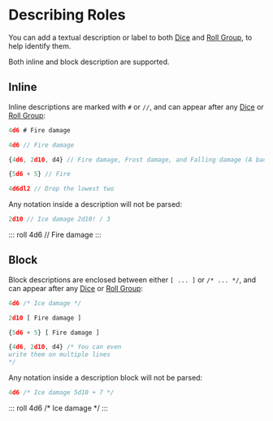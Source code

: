 # Describing Roles  <Badge text="New" vertical="middle"/>

You can add a textual description or label to both [Dice](dice.md) and [Roll Group](group-rolls.md), to help identify them.

Both inline and block description are supported.


## Inline

Inline descriptions are marked with `#` or `//`, and can appear after any [Dice](dice.md) or [Roll Group](group-rolls.md):

```javascript
4d6 # Fire damage

4d6 // Fire damage

{4d6, 2d10, d4} // Fire damage, Frost damage, and Falling damage (A bad day)

{5d6 + 5} // Fire

4d6dl2 // Drop the lowest two
```

Any notation inside a description will not be parsed:

```javascript
2d10 // Ice damage 2d10! / 3
```

::: roll 4d6 // Fire damage :::


## Block

Block descriptions are enclosed between either `[ ... ]` or `/* ... */`, and can appear after any [Dice](dice.md) or [Roll Group](group-rolls.md):

```javascript
4d6 /* Ice damage */

2d10 [ Fire damage ]

{5d6 + 5} [ Fire damage ]

{4d6, 2d10, d4} /* You can even
write them on multiple lines
*/
```

Any notation inside a description block will not be parsed:

```javascript
4d6 /* Ice damage 5d10 + 7 */
```

::: roll 4d6 /* Ice damage */ :::
